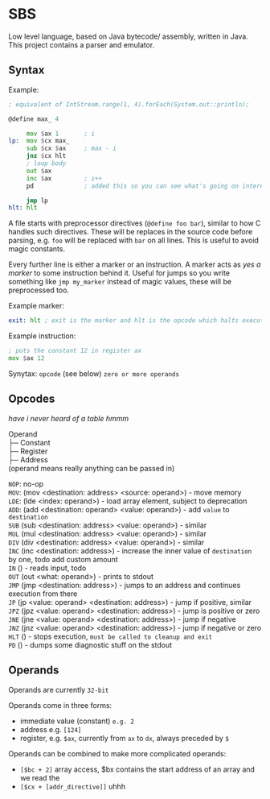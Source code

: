 # SBS
Low level language, based on Java bytecode/ assembly, written in Java.  
This project contains a parser and emulator.

## Syntax

Example:

```asm
; equivalent of IntStream.range(1, 4).forEach(System.out::println);

@define max_ 4

     mov $ax 1       ; i
lp:  mov $cx max_
     sub $cx $ax     ; max - i
     jnz $cx hlt
     ; loop body
     out $ax
     inc $ax         ; i++
     pd              ; added this so you can see what's going on internally (print diagnostics)

     jmp lp
hlt: hlt
```

A file starts with preprocessor directives (`@define foo bar`), similar to how C handles such directives.
These will be replaces in the source code before parsing, e.g. `foo` will be replaced with `bar` on all lines.
This is useful to avoid magic constants.

Every further line is either a marker or an instruction. A marker acts as *yes a marker* to some instruction behind it.
Useful for jumps so you write something like `jmp my_marker` instead of magic values, these will be preprocessed too.

Example marker:

```asm
exit: hlt ; exit is the marker and hlt is the opcode which halts execution
```

Example instruction:

```asm
; puts the constant 12 in register ax
mov $ax 12
```

Synytax: `opcode` (see below) `zero or more operands`

## Opcodes

*have i never heard of a table hmmm*

Operand  
├─ Constant  
├─ Register  
├─ Address  
(operand means really anything can be passed in)

`NOP`: no-op  
`MOV`: (mov <destination: address> <source: operand>)  - move memory  
`LDE`: (lde <array start offset: operand> <index: operand>) - load array element, subject to deprecation  
`ADD`: (add <destination: operand> <value: operand>)  - add `value` to `destination`  
`SUB` (sub <destination: address> <value: operand>)  - similar  
`MUL` (mul <destination: address> <value: operand>)  - similar  
`DIV` (div <destination: address> <value: operand>)  - similar  
`INC` (inc <destination: address>)  - increase the inner value of `destination` by one, todo add custom amount  
`IN` () - reads input, todo  
`OUT` (out <what: operand>) - prints to stdout  
`JMP` (jmp <destination: address>) - jumps to an address and continues execution from there  
`JP` (jp <value: operand> <destination: address>) - jump if positive, similar  
`JPZ` (jpz <value: operand> <destination: address>) - jump is positive or zero  
`JNE` (jne <value: operand> <destination: address>) - jump if negative  
`JNZ` (jnz <value: operand> <destination: address>) - jump if negative or zero  
`HLT` () - stops execution, `must be called to cleanup and exit`  
`PD` () - dumps some diagnostic stuff on the stdout  

## Operands

Operands are currently `32-bit`

Operands come in three forms:
- immediate value (constant) `e.g. 2`
- address e.g. `[124]`
- register, e.g. `$ax`, currently from `ax` to `dx`, always preceded by `$`

Operands can be combined to make more complicated operands:
- `[$bc + 2]` array access, $bx contains the start address of an array and we read the 
- `[$cx + [addr_directive]]` uhhh

